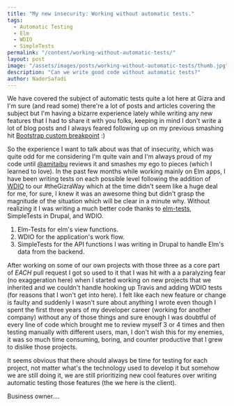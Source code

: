 ```yaml
---
title: "My new insecurity: Working without automatic tests."
tags:
  - Automatic Testing
  - Elm
  - WDIO
  - SimpleTests
permalink: "/content/working-without-automatic-tests/"
layout: post
image: "/assets/images/posts/working-without-automatic-tests/thumb.jpg"
description: "Can we write good code without automatic tests?"
author: NaderSafadi
---
```


We have covered the subject of automatic tests quite a lot here at Gizra and I'm sure (and read some) there're a lot of posts and articles covering the subject but I'm having a bizarre experience lately while writing any new features that I had to share it with you folks, keeping in mind I don't write a lot of blog posts and I always feared following up on my previous smashing hit [Bootstrap custom breakpoint](/content/custom-breakpoint-bootstrap-sass/) :)

So the experience I want to talk about was that of insecurity, which was quite odd for me considering I'm quite vain and I'm always proud of my code until [@amitaibu](https://github.com/amitaibu) reviews it and smashes my ego to pieces (which I learned to love).
In the past few months while working mainly on Elm apps, I have been writing tests on each possible level following the addition of [WDIO](/content/travis-wdio/) to our #theGizraWay which at the time didn't seem like a huge deal for me, for sure, I knew it was an awesome thing but didn't grasp the magnitude of the situation which will be clear in a minute why. Without realizing it I was writing a much better code thanks to [elm-tests](https://github.com/elm-community/elm-test), SimpleTests in Drupal, and WDIO.

1. Elm-Tests for elm's view functions.
2. WDIO for the application's work flow.
3. SimpleTests for the API functions I was writing in Drupal to handle Elm's data from the backend.

After working on some of our own projects with those three as a core part of *EACH* pull request I got so used to it that I was hit with a a paralyzing fear (no exaggeration here) when I started working on new projects that we inherited and we couldn't handle hooking up Travis and adding WDIO tests (for reasons that I won't get into here). I felt like each new feature or change is faulty and suddenly I wasn't sure about anything I wrote even though I spent the first three years of my developer career (working for another company) without any of those things and sure enough I was doubtful of every line of code which brought me to review myself 3 or 4 times and then testing manually with different users, man, I don't wish this for my enemies, it was so much time consuming, boring, and counter productive that I grew to dislike those projects.

It seems obvious that there should always be time for testing for each project, not matter what's the technology used to develop it but somehow we are still doing it, we are still prioritizing new cool features over writing automatic testing those features (the we here is the client).

Business owner....
